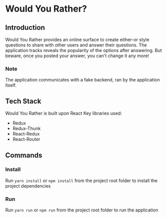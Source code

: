 # Would You Rather?

## Introduction

Would You Rather provides an online surface to create either-or style questions to share with other users and answer their questions.
The application tracks reveals the popularity of the options after answering. But beware, once you posted your answer, you can't change it any more!

### Note

The application communicates with a fake backend, ran by the application itself.

## Tech Stack

Would You Rather is built upon React
Key libraries used:

- Redux
- Redux-Thunk
- React-Redux
- React-Router

## Commands

### Install

Run `yarn install` or `npm install` from the project root folder to install the project dependencies

### Run

Run `yarn run` or `npm run` from the project root folder to run the application
